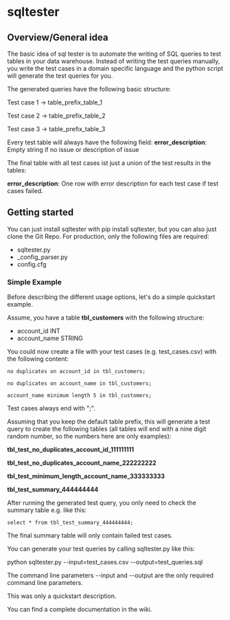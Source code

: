 # sqltester

## Overview/General idea
The basic idea of sql tester is to automate the writing of SQL queries to test tables 
in your data warehouse. 
Instead of writing the test queries manually, you write the test cases in a 
domain specific language and the python script will generate 
the test queries for you.

The generated queries have the following basic structure:

Test case 1 -> table_prefix_table_1

Test case 2 -> table_prefix_table_2

Test case 3 -> table_prefix_table_3

Every test table will always have the following field:
**error_description**: Empty string if no issue or description of issue

The final table with all test cases ist just a union of the test results in the tables:

**error_description**: One row with error description for each test case if test cases failed.

## Getting started
You can just install sqltester with pip install sqltester, but you can also just clone the Git Repo.
For production, only the following files are required:

* sqltester.py
* _config_parser.py
* config.cfg

### Simple Example

Before describing the different usage options, let's do a simple quickstart example. 

Assume, you have a table **tbl_customers** with the following structure:

* account_id INT
* account_name STRING

You could now create a file with your test cases (e.g. test_cases.csv) with the
following content:
```
no duplicates on account_id in tbl_customers;

no duplicates on account_name in tbl_customers;

account_name minimum length 5 in tbl_customers;
```
Test cases always end with ";".

Assuming that you keep the default table prefix, this will generate 
a test query to create the following tables
(all tables will end with a nine digit random number, 
so the numbers here are only examples):

**tbl_test_no_duplicates_account_id_111111111**

**tbl_test_no_duplicates_account_name_222222222**

**tbl_test_minimum_length_account_name_333333333**

**tbl_test_summary_444444444**

After running the generated test query, you only need to check the summary
table e.g. like this:

```
select * from tbl_test_summary_444444444;
```

The final summary table will only contain failed test cases.

You can generate your test queries by calling sqltester.py like this:

python sqltester.py --input=test_cases.csv --output=test_queries.sql

The command line parameters --input and --output are the only required command line parameters.

This was only a quickstart description.

You can find a complete documentation in the wiki.















